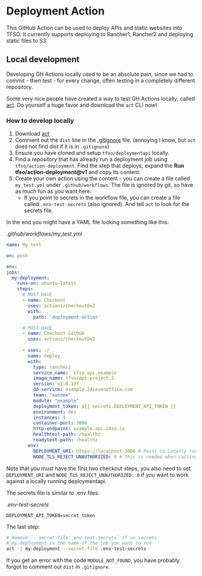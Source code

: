 # Deployment Action

This GitHub Action can be used to deploy APIs and static websites into TFSO. It currently supports deploying to Rancher1, Rancher2 and deploying static files to S3.

## Local development

Developing GH Actions locally used to be an absolute pain, since we had to commit - then test - for every change, often testing in a completely different repository.

Some very nice people have created a way to test GH Actions locally, called [act](https://github.com/nektos/act). Do yourself a huge favor and download the `act` CLI _now_!

### How to develop locally

1. Download [act](https://github.com/nektos/act)
2. Comment out the `dist` line in the [.gitignore](./.gitignore) file. (annoying I know, but `act` does not find dist if it is in `.gitignore`)
3. Ensure you have cloned and setup `tfso/deploymentapi` locally.
4. Find a repository that has already run a deployment job using `tfso/action-deployment`. Find the step that deploys, expand the **Run tfso/action-deployment@v1** and copy its content.
5. Create your own action using the content - you can create a file called `my_test.yml` under `.github/workflows`. The file is ignored by git, so have as much fun as you want here.
    - If you point to secrets in the workflow file, you can create a file called `.env-test-secrets` (also ignored). And tell `act` to look for the secrets file.

In the end you might have a YAML file looking something like this:

*.github/workflows/my_test.yml*
```yml
name: My test

on: push

env:
jobs:
  my-deployment:
    runs-on: ubuntu-latest
    steps:
      # MUST HAVE
      - name: Checkout
        uses: actions/checkout@v2
        with:
          path: 'deployment-action'

      # MUST HAVE
      - name: Checkout Github
        uses: actions/checkout@v2
        
      - uses: ./
        name: deploy
        with:
          type: rancher2
          service_name:  tfso.api.example
          image_name: tfso/api-project-2
          version: v1.0.177
          dd-service: example.24sevenoffice.com
          team: "awsome"
          module: "example"
          deployment_token: ${{ secrets.DEPLOYMENT_API_TOKEN }}
          environment: dev
          instances: 1
          container-port: 3000
          http-endpoint: example.api.24so.io
          healthtest-path: /healthz
          readytest-path: /healthz
        env:
          DEPLOYMENT_URI: https://localhost:3000 # Point to locally running instance of deploymentapi
          NODE_TLS_REJECT_UNAUTHORIZED: 0 # This is needed when calling local deploymentapi, since it uses a self-signed cert
```

Note that you must have the first two checkout steps, you also need to set `DEPLOYMENT_URI` and  `NODE_TLS_REJECT_UNAUTHORIZED: 0` if you want to work against a locally running deploymentapi.

The secrets file is similar to .env files: 

*.env-test-secrets*
```
DEPLOYMENT_API_TOKEN=secret_token
```

The last step:

```sh
# Remove `--secret-file .env-test-secrets` if no secrets
# my-deployment is the name of the job you want to run
act -j my-deployment --secret-file .env-test-secrets
```

If you get an error with the code `MODULE_NOT_FOUND`, you have probably forgot to comment out `dist` in `.gitignore`.
